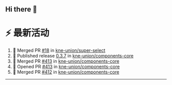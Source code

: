 ## Hi there 👋

<!--

**Here are some ideas to get you started:**

🙋‍♀️ A short introduction - what is your organization all about?
🌈 Contribution guidelines - how can the community get involved?
👩‍💻 Useful resources - where can the community find your docs? Is there anything else the community should know?
🍿 Fun facts - what does your team eat for breakfast?
🧙 Remember, you can do mighty things with the power of [Markdown](https://docs.github.com/github/writing-on-github/getting-started-with-writing-and-formatting-on-github/basic-writing-and-formatting-syntax)
-->


# ⚡ 最新活动

<!--START_SECTION:activity-->
1. 🎉 Merged PR [#18](https://github.com/kne-union/super-select/pull/18) in [kne-union/super-select](https://github.com/kne-union/super-select)
2. 🚀 Published release [0.3.7](https://github.com/kne-union/components-core/releases/tag/0.3.7) in [kne-union/components-core](https://github.com/kne-union/components-core)
3. 🎉 Merged PR [#413](https://github.com/kne-union/components-core/pull/413) in [kne-union/components-core](https://github.com/kne-union/components-core)
4. 💪 Opened PR [#413](https://github.com/kne-union/components-core/pull/413) in [kne-union/components-core](https://github.com/kne-union/components-core)
5. 🎉 Merged PR [#412](https://github.com/kne-union/components-core/pull/412) in [kne-union/components-core](https://github.com/kne-union/components-core)
<!--END_SECTION:activity-->

---
